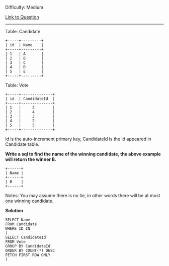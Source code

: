 Difficulty: Medium

[Link to Question](https://leetcode.com/problems/winning-candidate/)

---------------------------------------------------------------------

Table: Candidate
```
+-----+---------+
| id  | Name    |
+-----+---------+
| 1   | A       |
| 2   | B       |
| 3   | C       |
| 4   | D       |
| 5   | E       |
+-----+---------+  
```
Table: Vote
```
+-----+--------------+
| id  | CandidateId  |
+-----+--------------+
| 1   |     2        |
| 2   |     4        |
| 3   |     3        |
| 4   |     2        |
| 5   |     5        |
+-----+--------------+
```
id is the auto-increment primary key,
CandidateId is the id appeared in Candidate table.

**Write a sql to find the name of the winning candidate, the above example will return the winner B.**
```
+------+
| Name |
+------+
| B    |
+------+
```
Notes:
You may assume there is no tie, in other words there will be at most one winning candidate.


**Solution**
```
SELECT Name
FROM Candidate
WHERE ID IN
(
SELECT CandidateId
FROM Vote
GROUP BY CandidateId
ORDER BY COUNT(*) DESC
FETCH FIRST ROW ONLY
)
```
